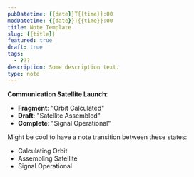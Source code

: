 ```yaml
---
pubDatetime: {{date}}T{{time}}:00
modDatetime: {{date}}T{{time}}:00
title: Note Template
slug: {{title}}
featured: true
draft: true
tags:
  - ???
description: Some description text.
type: note
---
```


**Communication Satellite Launch**:

- **Fragment**: "Orbit Calculated"
- **Draft**: "Satellite Assembled"
- **Complete**: "Signal Operational"

Might be cool to have a note transition between these states:

- Calculating Orbit
- Assembling Satellite
- Signal Operational
